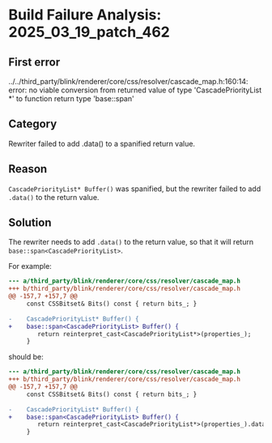 # Build Failure Analysis: 2025_03_19_patch_462

## First error

../../third_party/blink/renderer/core/css/resolver/cascade_map.h:160:14: error: no viable conversion from returned value of type 'CascadePriorityList *' to function return type 'base::span<CascadePriorityList>'

## Category
Rewriter failed to add .data() to a spanified return value.

## Reason
`CascadePriorityList* Buffer()` was spanified, but the rewriter failed to add `.data()` to the return value.

## Solution
The rewriter needs to add `.data()` to the return value, so that it will return `base::span<CascadePriorityList>`.

For example:
```diff
--- a/third_party/blink/renderer/core/css/resolver/cascade_map.h
+++ b/third_party/blink/renderer/core/css/resolver/cascade_map.h
@@ -157,7 +157,7 @@
     const CSSBitset& Bits() const { return bits_; }
  
-    CascadePriorityList* Buffer() {
+    base::span<CascadePriorityList> Buffer() {
        return reinterpret_cast<CascadePriorityList*>(properties_);
     }
```

should be:

```diff
--- a/third_party/blink/renderer/core/css/resolver/cascade_map.h
+++ b/third_party/blink/renderer/core/css/resolver/cascade_map.h
@@ -157,7 +157,7 @@
     const CSSBitset& Bits() const { return bits_; }
  
-    CascadePriorityList* Buffer() {
+    base::span<CascadePriorityList> Buffer() {
        return reinterpret_cast<CascadePriorityList*>(properties_).data();
     }